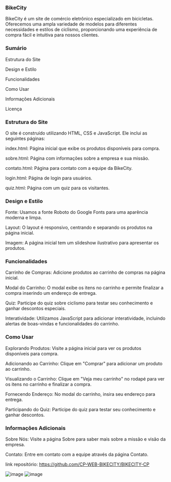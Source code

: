 ### BikeCity

BikeCity é um site de comércio eletrônico especializado em bicicletas. Oferecemos uma ampla variedade de modelos para diferentes necessidades e estilos de ciclismo, proporcionando uma experiência de compra fácil e intuitiva para nossos clientes.


### Sumário

Estrutura do Site

Design e Estilo

Funcionalidades

Como Usar

Informações Adicionais

Licença


### Estrutura do Site

O site é construído utilizando HTML, CSS e JavaScript. Ele inclui as seguintes páginas:

index.html: Página inicial que exibe os produtos disponíveis para compra.

sobre.html: Página com informações sobre a empresa e sua missão.

contato.html: Página para contato com a equipe da BikeCity.

login.html: Página de login para usuários.

quiz.html: Página com um quiz para os visitantes.


### Design e Estilo
Fonte: Usamos a fonte Roboto do Google Fonts para uma aparência moderna e limpa.

Layout: O layout é responsivo, centrando e separando os produtos na página inicial.

Imagem: A página inicial tem um slideshow ilustrativo para apresentar os produtos.


### Funcionalidades

Carrinho de Compras: Adicione produtos ao carrinho de compras na página inicial.

Modal do Carrinho: O modal exibe os itens no carrinho e permite finalizar a compra inserindo um endereço de entrega.

Quiz: Participe do quiz sobre ciclismo para testar seu conhecimento e ganhar descontos especiais.

Interatividade: Utilizamos JavaScript para adicionar interatividade, incluindo alertas de boas-vindas e funcionalidades do carrinho.


### Como Usar

Explorando Produtos: Visite a página inicial para ver os produtos disponíveis para compra.

Adicionando ao Carrinho: Clique em "Comprar" para adicionar um produto ao carrinho.

Visualizando o Carrinho: Clique em "Veja meu carrinho" no rodapé para ver os itens no carrinho e finalizar a compra.

Fornecendo Endereço: No modal do carrinho, insira seu endereço para entrega.

Participando do Quiz: Participe do quiz para testar seu conhecimento e ganhar descontos.


### Informações Adicionais

Sobre Nós: Visite a página Sobre para saber mais sobre a missão e visão da empresa.

Contato: Entre em contato com a equipe através da página Contato.

link repositório: https://github.com/CP-WEB-BIKECITY/BIKECITY-CP

![image](https://github.com/CP-WEB-BIKECITY/BIKECITY-CP/assets/80282965/323c00c2-8cae-4b4f-bbbf-c3126c54ac2d)
![image](https://github.com/CP-WEB-BIKECITY/BIKECITY-CP/assets/80282965/102ac8e8-c249-404e-a6a2-8d49f8511122)

